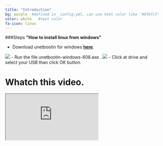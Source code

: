 ```yaml
---
title: "Introduction"
bg: purple  #defined in _config.yml, can use html color like '#0fbfcf'
color: white   #text color
fa-icon: linux
---
```

###Steps **"How to install linux from windows"**
 - Download unetbootin for windows [**here**](http://softlayer-ams.dl.sourceforge.net/project/unetbootin/UNetbootin/608/unetbootin-windows-608.exe).
<img src="https://raw.githubusercontent.com/gerigjylbegu/gerigjylbegu.github.io/master/img/Introduction/unetbootin.jpg">
 - Run the file unetbootin-windows-608.exe .
<img src="https://raw.githubusercontent.com/gerigjylbegu/gerigjylbegu.github.io/master/img/Introduction/unetbootinstep1.jpg"> 
 - Click at drive and select your USB than click OK button.

# Whatch this video.
<div class="icontain">
  <iframe src="https://www.youtube.com/watch?v=-OJUB9uOPBg" allowfullscreen></iframe>
</div>


